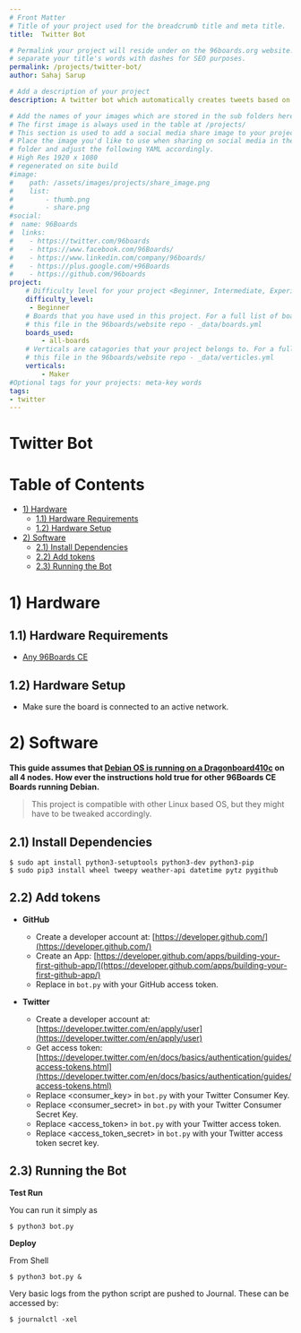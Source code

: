 ```yaml
---
# Front Matter
# Title of your project used for the breadcrumb title and meta title.
title:  Twitter Bot

# Permalink your project will reside under on the 96boards.org website.
# separate your title's words with dashes for SEO purposes.
permalink: /projects/twitter-bot/
author: Sahaj Sarup 

# Add a description of your project
description: A twitter bot which automatically creates tweets based on weather forcasts, 96Boards Website commits and 96Boards Documentation.

# Add the names of your images which are stored in the sub folders here.
# The first image is always used in the table at /projects/
# This section is used to add a social media share image to your project.
# Place the image you'd like to use when sharing on social media in the /assets/images/projects/
# folder and adjust the following YAML accordingly.
# High Res 1920 x 1080
# regenerated on site build
#image: 
#    path: /assets/images/projects/share_image.png
#    list:
#        - thumb.png
#        - share.png
#social:
#  name: 96Boards
#  links:
#    - https://twitter.com/96boards
#    - https://www.facebook.com/96Boards/
#    - https://www.linkedin.com/company/96boards/
#    - https://plus.google.com/+96Boards
#    - https://github.com/96boards
project:
    # Difficulty level for your project <Beginner, Intermediate, Experienced>
    difficulty_level:
     - Beginner
    # Boards that you have used in this project. For a full list of boards see 
    # this file in the 96boards/website repo - _data/boards.yml
    boards_used: 
        - all-boards
    # Verticals are catagories that your project belongs to. For a full list of verticals see 
    # this file in the 96boards/website repo - _data/verticles.yml
    verticals:
        - Maker
#Optional tags for your projects: meta-key words
tags:
- twitter
---
```


# Twitter Bot

# Table of Contents

- [1) Hardware](#1-hardware)
   - [1.1) Hardware Requirements](#11-hardware-requirements)
   - [1.2) Hardware Setup](#12-hardware-setup)
- [2) Software](#2-software)
   - [2.1) Install Dependencies](#21-install-dependencies)
   - [2.2) Add tokens](#22-add-tokens)
   - [2.3) Running the Bot](#23-running-the-bot)

# 1) Hardware

## 1.1) Hardware Requirements

- [Any 96Boards CE](https://www.96boards.org/products/ce/)

## 1.2) Hardware Setup

- Make sure the board is connected to an active network.

# 2) Software

**This guide assumes that [Debian OS is running on a Dragonboard410c](https://www.96boards.org/documentation/consumer/dragonboard410c/downloads/debian.md.html) on all 4 nodes. How ever the instructions hold true for other 96Boards CE Boards running Debian.**

> This project is compatible with other Linux based OS, but they might have to be tweaked accordingly.

## 2.1) Install Dependencies

```shell
$ sudo apt install python3-setuptools python3-dev python3-pip
$ sudo pip3 install wheel tweepy weather-api datetime pytz pygithub
```

## 2.2) Add tokens

- **GitHub**
  - Create a developer account at: [https://developer.github.com/](https://developer.github.com/)
  - Create an App: [https://developer.github.com/apps/building-your-first-github-app/](https://developer.github.com/apps/building-your-first-github-app/)
  - Replace <github api token> in ```bot.py``` with your GitHub access token.

- **Twitter**
  - Create a developer account at: [https://developer.twitter.com/en/apply/user](https://developer.twitter.com/en/apply/user)
  - Get access token: [https://developer.twitter.com/en/docs/basics/authentication/guides/access-tokens.html](https://developer.twitter.com/en/docs/basics/authentication/guides/access-tokens.html)
  - Replace <consumer_key> in ```bot.py``` with your Twitter Consumer Key.
  - Replace <consumer_secret> in ```bot.py``` with your Twitter Consumer Secret Key.
  - Replace <access_token> in ```bot.py``` with your Twitter access token.
  - Replace <access_token_secret> in ```bot.py``` with your Twitter access token secret key.

## 2.3) Running the Bot

**Test Run**

You can run it simply as
  ```shell
  $ python3 bot.py
  ```
**Deploy**

From Shell
  ```shell
  $ python3 bot.py &
  ```

Very basic logs from the python script are pushed to Journal. These can be accessed by:
  ```shell
  $ journalctl -xel
  ```

